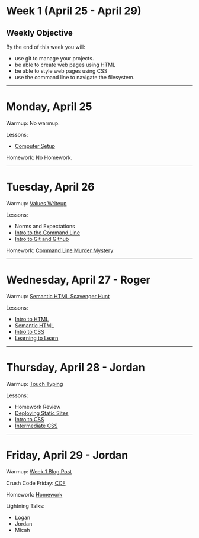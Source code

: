# Week 1 (April 25 - April 29)
## Weekly Objective

By the end of this week you will:

- use git to manage your projects.
- be able to create web pages using HTML
- be able to style web pages using CSS
- use the command line to navigate the filesystem.

---

# Monday, April 25

Warmup: No warmup.

Lessons:

- [Computer Setup](https://workbook.galvanize.com/cohorts/68/articles/3052)

Homework: No Homework.

---

# Tuesday, April 26

Warmup: [Values Writeup](https://github.com/gSchool/values_writeup)

Lessons:

- Norms and Expectations
- [Intro to the Command Line](https://workbook.galvanize.com/cohorts/68/articles/3057)
- [Intro to Git and Github](https://workbook.galvanize.com/cohorts/68/articles/3060)

Homework: [Command Line Murder Mystery](https://github.com/veltman/clmystery)

---

# Wednesday, April 27 - Roger

Warmup: [Semantic HTML Scavenger Hunt](https://github.com/gSchool/semantic-html-scavanger-hunt)

Lessons:

- [Intro to HTML](https://workbook.galvanize.com/cohorts/68/articles/3063)
- [Semantic HTML](https://workbook.galvanize.com/cohorts/68/articles/3066)
- [Intro to CSS](https://workbook.galvanize.com/cohorts/68/articles/3070)
- [Learning to Learn](https://workbook.galvanize.com/cohorts/68/articles/3055)

---

# Thursday, April 28 - Jordan

Warmup: [Touch Typing](https://workbook.galvanize.com/cohorts/68/articles/3053)

Lessons:
- Homework Review
- [Deploying Static Sites](https://workbook.galvanize.com/cohorts/68/articles/3117)
- [Intro to CSS](https://workbook.galvanize.com/cohorts/68/articles/3070)
- [Intermediate CSS](https://workbook.galvanize.com/cohorts/68/articles/3071)

---

# Friday, April 29 - Jordan

Warmup: [Week 1 Blog Post](https://github.com/gSchool/blog_writing_prompts)

Crush Code Friday: [CCF](https://github.com/gSchool/css-layout-exercises)

Homework: [Homework](https://workbook.galvanize.com/cohorts/68/student_dashboard)

Lightning Talks:

- Logan
- Jordan
- Micah
